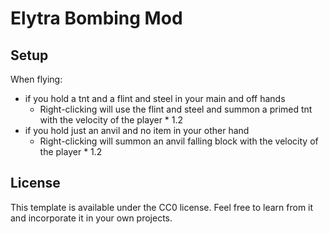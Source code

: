 # Elytra Bombing Mod

## Setup

When flying:
- if you hold a tnt and a flint and steel in your main and off hands
  - Right-clicking will use the flint and steel and summon a primed tnt with the velocity of the player * 1.2
- if you hold just an anvil and no item in your other hand
  - Right-clicking will summon an anvil falling block with the velocity of the player * 1.2

## License

This template is available under the CC0 license. Feel free to learn from it and incorporate it in your own projects.
